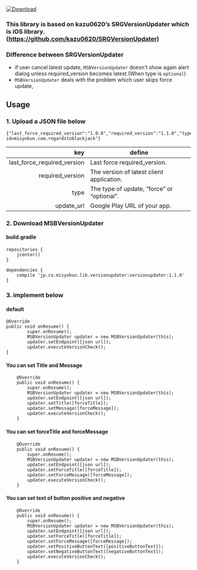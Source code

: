 [ ![Download](https://api.bintray.com/packages/misyobun/maven/MSBVersionUpdater/images/download.svg) ](https://bintray.com/misyobun/maven/MSBVersionUpdater/_latestVersion)

### This library is based on kazu0620’s SRGVersionUpdater which is iOS library. (https://github.com/kazu0620/SRGVersionUpdater)

### Difference between SRGVersionUpdater
* if user cancel latest update, `MSBVersionUpdater` doesn't show again alert dialog unless required_version becomes latest.(When type is `optional`)
* `MSBVersionUpdater` deals with the problem which user skips force update,

## Usage

### 1. Upload a JSON file below
```
{"last_force_required_version":"1.0.0","required_version":"1.1.0","type":"optional","update_url":"https://play.google.com/store/apps/details?id=misyobun.com.regardstoblackjack"}
```

| key | define |
| --: | --- | 
| last_force_required_version | Last force required_version. |
| required_version | The version of latest client application. | 
| type | The type of update, “force” or “optional”. |
| update_url | Google Play  URL of your app. |

### 2. Download MSBVersionUpdater

#### build.gradle

```
repositories {
    jcenter()
}
```

```
dependencies {
    compile 'jp.co.misyobun.lib.versionupdater:versionupdater:1.1.0'
}
```

### 3. implement below

#### default
```
@Override
public void onResume() {
        super.onResume();
        MSBVersionUpdater updater = new MSBVersionUpdater(this);
        updater.setEndpoint([json url]);
        updater.executeVersionCheck();
}
```

#### You can set Title and Message
```
    @Override
    public void onResume() {
        super.onResume();
        MSBVersionUpdater updater = new MSBVersionUpdater(this);
        updater.setEndpoint([json url]);
        updater.setTitle([forceTitle]);
        updater.setMessage([forceMessage]);
        updater.executeVersionCheck();
    }

```

#### You can set forceTitle and forceMessage
```
    @Override
    public void onResume() {
        super.onResume();
        MSBVersionUpdater updater = new MSBVersionUpdater(this);
        updater.setEndpoint([json url]);
        updater.setForceTitle([forceTitle]);
        updater.setForceMessage([forceMessage]);
        updater.executeVersionCheck();
    }

```

#### You can set text of button positive and negative
   ```
       @Override
       public void onResume() {
           super.onResume();
           MSBVersionUpdater updater = new MSBVersionUpdater(this);
           updater.setEndpoint([json url]);
           updater.setForceTitle([forceTitle]);
           updater.setForceMessage([forceMessage]);
           updater.setPositiveButtonText([positiveButtonText]);
           updater.setNegativeButtonText([negativeButtonText]);
           updater.executeVersionCheck();
       }

   ```

